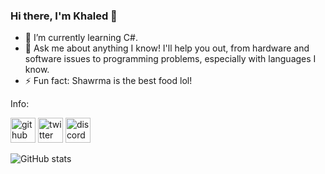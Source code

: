 ### Hi there, I'm Khaled 👋
* 🌱 I’m currently learning C#.
* 💬 Ask me about anything I know! I'll help you out, from hardware and software issues to programming problems, especially with languages I know.
* ⚡ Fun fact: Shawrma is the best food lol! 


Info:

[<img src='https://cdn.jsdelivr.net/npm/simple-icons@3.0.1/icons/github.svg' alt='github' height='40'>](https://github.com/Levaii)  [<img src='https://cdn.jsdelivr.net/npm/simple-icons@3.0.1/icons/twitter.svg' alt='twitter' height='40'>](https://twitter.com/Levaii5)  [<img src='https://cdn.jsdelivr.net/npm/simple-icons@3.0.1/icons/discord.svg' alt='discord' height='40'>](#Khaled6939)  




![GitHub stats](https://github-readme-stats.vercel.app/api?username=Khaled&show_icons=true)  

